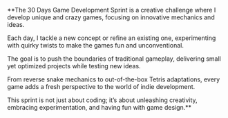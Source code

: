 **The 30 Days Game Development Sprint is a creative challenge where I develop unique and crazy games, focusing on innovative mechanics and ideas.

Each day, I tackle a new concept or refine an existing one, experimenting with quirky twists to make the games fun and unconventional. 

The goal is to push the boundaries of traditional gameplay, delivering small yet optimized projects while testing new ideas. 

From reverse snake mechanics to out-of-the-box Tetris adaptations, every game adds a fresh perspective to the world of indie development. 

This sprint is not just about coding; it’s about unleashing creativity, embracing experimentation, and having fun with game design.**
